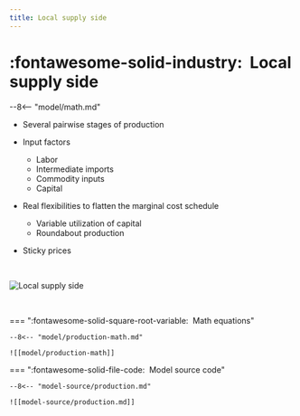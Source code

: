 ```yaml
---
title: Local supply side
---
```


# :fontawesome-solid-industry:  Local supply side

--8<-- "model/math.md"


* Several pairwise stages of production
  
* Input factors
    * Labor
    * Intermediate imports
    * Commodity inputs
    * Capital

* Real flexibilities to flatten the marginal cost schedule
    * Variable utilization of capital
    * Roundabout production

* Sticky prices


<br/>

![Local supply side](local-supply-side.png)

<br/>


=== ":fontawesome-solid-square-root-variable:  Math equations"

    --8<-- "model/production-math.md"

    ![[model/production-math]]


=== ":fontawesome-solid-file-code:  Model source code"

    --8<-- "model-source/production.md"

    ![[model-source/production.md]]

